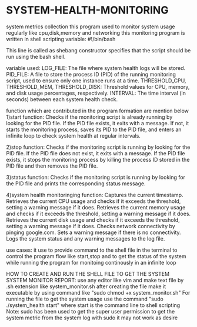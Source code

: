 # SYSTEM-HEALTH-MONITORING
system metrics collection this program used to monitor system usage regularly like cpu,disk,memory and networking this monitoring program is written in shell scripting
variable:
#!/bin/bash

This line is called as shebang constructor specifies that the script should be run using the bash shell.

variable used:
LOG_FILE: The file where system health logs will be stored.
PID_FILE: A file to store the process ID (PID) of the running monitoring script, used to ensure only one instance runs at a time.
THRESHOLD_CPU, THRESHOLD_MEM, THRESHOLD_DISK: Threshold values for CPU, memory, and disk usage percentages, respectively.
INTERVAL: The time interval (in seconds) between each system health check.


function which are contributed in the program formation are mention below
1)start function:
Checks if the monitoring script is already running by looking for the PID file.
If the PID file exists, it exits with a message.
If not, it starts the monitoring process, saves its PID to the PID file, and enters an infinite loop to check system health at regular intervals.



2)stop function:
Checks if the monitoring script is running by looking for the PID file.
If the PID file does not exist, it exits with a message.
If the PID file exists, it stops the monitoring process by killing the process ID stored in the PID file and then removes the PID file.


3)status function:
Checks if the monitoring script is running by looking for the PID file and prints the corresponding status message.



4)system health monitoringing function:
Captures the current timestamp.
Retrieves the current CPU usage and checks if it exceeds the threshold, setting a warning message if it does.
Retrieves the current memory usage and checks if it exceeds the threshold, setting a warning message if it does.
Retrieves the current disk usage and checks if it exceeds the threshold, setting a warning message if it does.
Checks network connectivity by pinging google.com. Sets a warning message if there is no connectivity.
Logs the system status and any warning messages to the log file.

use cases:
it use to provide command to the shell file in the terminal to control the program flow like start,stop and to get the status of the system while running the program for monitoing continously in an infinite loop

HOW TO CREATE AND RUN THE SHELL FILE TO GET THE SYSTEM SYSTEM MONITOR REPORT:
use any editor like vim and make text file by .sh extension like system_monitor.sh
after creating the file make it executable by using command like "sudo chmod +x system_monitor.sh"
For running the file to get the system usage use the command "sudo ./system_health start" where start is the command line to shell scripting
Note: sudo has been used to get the super user permission to get the system metric from the system log with sudo it may not work as desire
